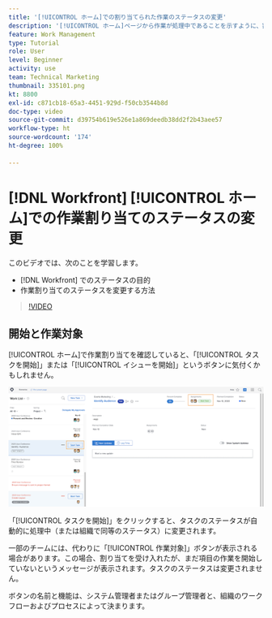 ```yaml
---
title: '[!UICONTROL ホーム]での割り当てられた作業のステータスの変更'
description: '[!UICONTROL ホーム]ページから作業が処理中であることを示すように、割り当てのステータスを変更する方法について説明します。 [!DNL  Workfront]でステータスが重要な理由を理解します。'
feature: Work Management
type: Tutorial
role: User
level: Beginner
activity: use
team: Technical Marketing
thumbnail: 335101.png
kt: 8800
exl-id: c871cb18-65a3-4451-929d-f50cb3544b8d
doc-type: video
source-git-commit: d39754b619e526e1a869deedb38dd2f2b43aee57
workflow-type: ht
source-wordcount: '174'
ht-degree: 100%

---
```


# [!DNL Workfront] [!UICONTROL ホーム]での作業割り当てのステータスの変更

このビデオでは、次のことを学習します。

* [!DNL  Workfront] でのステータスの目的
* 作業割り当てのステータスを変更する方法

>[!VIDEO](https://video.tv.adobe.com/v/335101/?quality=12)

## 開始と作業対象

[!UICONTROL ホーム]で作業割り当てを確認していると、「[!UICONTROL タスクを開始]」または「[!UICONTROL イシューを開始]」というボタンに気付くかもしれません。

![[!DNL Workfront]ボタンに「[!UICONTROL タスクを開始]」と表示されている[!UICONTROL ホーム]ページ。](assets/worker-fundamentals-1.png)

「[!UICONTROL タスクを開始]」をクリックすると、タスクのステータスが自動的に処理中（または組織で同等のステータス）に変更されます。

一部のチームには、代わりに「[!UICONTROL 作業対象]」ボタンが表示される場合があります。この場合、割り当てを受け入れたが、まだ項目の作業を開始していないというメッセージが表示されます。タスクのステータスは変更されません。

ボタンの名前と機能は、システム管理者またはグループ管理者と、組織のワークフローおよびプロセスによって決まります。

<!---
learn more URLs
--->
